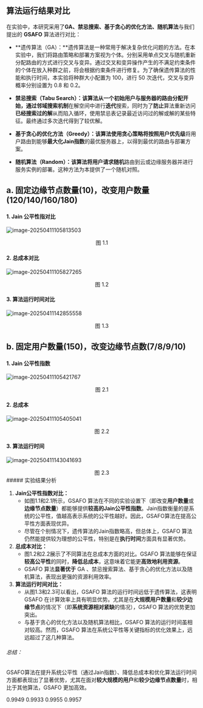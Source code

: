 ## 算法运行结果对比

在实验中，本研究采用了**GA、禁忌搜索、基于贪心的优化方法、随机算法**与我们提出的 **GSAFO** 算法进行对比：

* **遗传算法（GA）：**遗传算法是一种常用于解决复杂优化问题的方法。在本实验中，我们将路由策略和部署方案视为个体。分别采用单点交叉与随机重新分配路由的方式进行交叉与变异。通过交叉和变异操作产生的不满足约束条件的个体在放入种群之前，将会根据约束条件进行修复。为了确保遗传算法的性能和执行时间，本实验将种群大小配置为 100，进行 50 次迭代，交叉与变异概率分别设置为 0.8 和 0.2。

* **禁忌搜索（Tabu Search）：**该算法从一个初始用户与服务器的路由分配开始，通过**邻域搜索机制**在解空间中进行**迭代**搜索，同时为了**防止**算法重新访问**已经搜索过的解**从而陷入循环，使用禁忌表记录最近访问过的解或解的某些特征。最终通过多次迭代得到了较优解。
* **基于贪心的优化方法（Greedy）：**该算法使用贪心策略将按照**用户优先级**将用户路由到能够**最大化Jain指数**的最优服务器上，以得到最优的路由与部署方案。
* **随机算法（Random）：**该算法将用户请求**随机**路由到云或边缘服务器并进行服务实例的部署。这种方法为本提供了一个随机对照。

## a. 固定边缘节点数量(10)，改变用户数量(120/140/160/180)



#### 1. Jain 公平性指对比

![image-20250411105813503](C:\Users\ASUS\AppData\Roaming\Typora\typora-user-images\image-20250411105813503.png)

<div align="center">
    图 1.1
</div>

#### 2. 总成本对比

![image-20250411105827265](C:\Users\ASUS\AppData\Roaming\Typora\typora-user-images\image-20250411105827265.png)

<div align="center">
    图 1.2
</div>

#### 3. 算法运行时间对比

![image-20250411142855558](C:\Users\ASUS\AppData\Roaming\Typora\typora-user-images\image-20250411142855558.png)

<div align="center">
    图 1.3
</div>



## b. 固定用户数量(150)，改变边缘节点数(7/8/9/10)

#### 1. Jain 公平性指数

![image-20250411105421767](C:\Users\ASUS\AppData\Roaming\Typora\typora-user-images\image-20250411105421767.png)

<div align="center">
    图 2.1
</div>

#### 2. 总成本

![image-20250411105405041](C:\Users\ASUS\AppData\Roaming\Typora\typora-user-images\image-20250411105405041.png)

<div align="center">
    图 2.2
</div>

#### 3. 算法运行时间

![image-20250411143041693](C:\Users\ASUS\AppData\Roaming\Typora\typora-user-images\image-20250411143041693.png)

<div align="center">
    图 2.3
</div>
##### 实验结果分析

1. **Jain公平性指数对比：**
   * 如图1.1和2.1所示，GSAFO 算法在不同的实验设置下（即改变**用户数量**或**边缘节点数量**）都能够提供**较高的Jain公平性指数**。Jain指数衡量的是系统的公平性，值越高表示系统的公平性越好。因此，GSAFO算法在提高公平性方面表现优异。
   * 尽管在个别情况下，遗传算法的Jain指数略高，但总体上，GSAFO 算法仍然能提供较为理想的公平性，特别是在**执行时间**方面具有显著优势。
2. **总成本对比：**
   * 图1.2和2.2展示了不同算法在总成本方面的对比。GSAFO 算法能够在保证**较高公平性**的同时，**降低总成本**，这意味着它能更**高效地利用资源**。
   * GSAFO 算法**显著优于** GA 、禁忌搜索算法、基于贪心的优化方法以及随机算法，表现出更强的资源利用效率。
3. **算法运行时间对比：**
   * 从图1.3和2.3可以看出，GSAFO 算法的运行时间远低于遗传算法，这表明 GSAFO 在计算效率上具有明显优势。尤其是在**大规模用户数量**和**较少边缘节点**的情况下（即**系统资源相对紧缺**的情况），GSAFO 算法的优势更加突出。
   * 与基于贪心的优化方法以及随机算法相比，GSAFO 算法的运行时间虽相对较高。然而，GSAFO 算法在系统公平性等关键指标的优化效果上，远远超过了这几种算法。

###### 总结：

GSAFO算法在提升系统公平性（通过Jain指数）、降低总成本和优化算法运行时间方面都表现出了显著优势，尤其在面对**较大规模的用户**和**较少边缘节点数量**时，相比于其他算法，GSAFO 更加高效。





0.9949    0.9933  0.9955  0.9957
